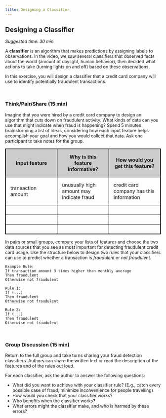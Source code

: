 ```yaml
---
title: Designing a Classifier
---
```


## Designing a Classifier
_Suggested time: 30 min_

A **classifier** is an algorithm that makes predictions by assigning labels to observations. In the video, we saw several classifiers that observed facts about the world (amount of daylight, human behavior), then decided what actions to take (turning lights on and off) based on these observations. 

In this exercise, you will design a classifier that a credit card company will use to identify potentially fraudulent transactions. 

<br>

### Think/Pair/Share (15 min)

Imagine that you were hired by a credit card company to design an algorithm that cuts down on fraudulent activity. What kinds of data can you use that might indicate when fraud is happening? Spend 5 minutes brainstorming a list of ideas, considering how each input feature helps accomplish your goal and how you would collect that data. Ask one participant to take notes for the group.

<style>
#classifers { width:100%; border: 1px solid black; border-collapse: collapse; }
#classifers th, #classifers td { border: 1px solid black; border-collapse: collapse; padding: 15px; width:33%;}
#classifers th { background-color: #CCCCCC; }
</style>

<table id="classifers">
  <tr>
    <th>Input feature</th>
    <th>Why is this feature informative?</th> 
    <th>How would you get this feature?</th>
  </tr>
  <tr>
    <td>transaction amount</td>
    <td>unusually high amount may indicate fraud</td>
    <td>credit card company has this information</td>
  </tr>
  <tr>
    <td></td>
    <td></td>
    <td></td>
  </tr>
  <tr>
    <td></td>
    <td></td>
    <td></td>
  </tr>
  <tr>
    <td></td>
    <td></td>
    <td></td>
  </tr>
</table>


In pairs or small groups, compare your lists of features and choose the two data sources that you see as most important for detecting fraudulent credit card usage. Use the structure below to design two rules that your classifiers can use to predict whether a transaction is *fraudulent* or *not fraudulent*.

```
Example Rule:
If transaction amount 3 times higher than monthly average 
Then fraudulent
Otherwise not fraudulent

Rule 1:  
If (...)
Then fraudulent
Otherwise not fraudulent

Rule 2:  
If (...)
Then fraudulent
Otherwise not fraudulent
```

<br>

### Group Discussion (15 min)

Return to the full group and take turns sharing your fraud detection classifiers. Authors can share the written text or read the description of the features and of the rules out loud. 

For each classifier, ask the author to answer the following questions:
* What did you want to achieve with your classifier rule? (E.g., catch every possible case of fraud, minimize inconvenience for people travelling)
* How would you check that your classifier works?
* Who benefits when the classifier works?
* What errors might the classifier make, and who is harmed by these errors?
